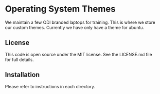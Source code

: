 Operating System Themes
=======================

We maintain a few ODI branded laptops for training. This is where we store our custom themes. Currently we have only have a theme for ubuntu.

License
-------

This code is open source under the MIT license. See the LICENSE.md file for full details.

Installation
------------

Please refer to instructions in each directory.
